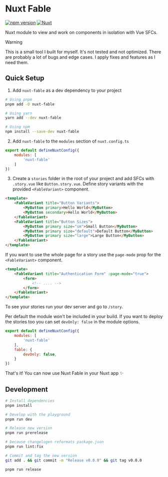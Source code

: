 # Nuxt Fable

[![npm version][npm-version-src]][npm-version-href]
[![Nuxt][nuxt-src]][nuxt-href]

Nuxt module to view and work on components in isolation with Vue SFCs.

> [!WARNING]
> This is a small tool I built for myself. It's not tested and not optimized. There are probably a lot of bugs and edge cases. I apply fixes and features as I need them.

## Quick Setup

1. Add `nuxt-fable` as a dev dependency to your project

```bash
# Using pnpm
pnpm add -D nuxt-fable

# Using yarn
yarn add --dev nuxt-fable

# Using npm
npm install --save-dev nuxt-fable
```

2. Add `nuxt-fable` to the `modules` section of `nuxt.config.ts`

```js
export default defineNuxtConfig({
	modules: [
		'nuxt-fable'
	]
})
```

3. Create a `stories` folder in the root of your project and add SFCs with `.story.vue` like `Button.story.vue`. Define story variants with the provided `<FableVariant>` component.

```html
<template>
	<FableVariant title="Button Variants">
		<MyButton primary>Hello World</MyButton>
		<MyButton secondary>Hello World</MyButton>
	</FableVariant>
	<FableVariant title="Button Sizes">
		<MyButton primary size="sm">Small Button</MyButton>
		<MyButton primary size="default">Default Button</MyButton>
		<MyButton primary size="large">Large Button</MyButton>
	</FableVariant>
</template>
```

If you want to use the whole page for a story use the `page-mode` prop for the  `<FableVariant>` component.

```html
<template>
	<FableVariant title="Authentication Form" :page-mode="true">
		<form>
			<!-- .... -->
		</form>
	</FableVariant>
</template>
```

To see your stories run your dev server and go to `/story`.

Per default the module won't be included in your build. If you want to deploy the stories too you can set `devOnly: false` in the module options.

```js
export default defineNuxtConfig({
	modules: [
		'nuxt-fable'
	],
	fable: {
		devOnly: false,
	}
})
```

That's it! You can now use Nuxt Fable in your Nuxt app ✨

## Development

```bash
# Install dependencies
pnpm install

# Develop with the playground
pnpm run dev

# Release new version
pnpm run prerelease

# because changelogen reformats package.json
pnpm run lint:fix

# Commit and tag the new version
git add . && git commit -m "Release v0.0.0" && git tag v0.0.0

pnpm run release
```

<!-- Badges -->
[npm-version-src]: https://img.shields.io/npm/v/nuxt-fable/latest.svg?style=flat&colorA=18181B&colorB=28CF8D
[npm-version-href]: https://npmjs.com/package/nuxt-fable

[nuxt-src]: https://img.shields.io/badge/Nuxt-18181B?logo=nuxt.js
[nuxt-href]: https://nuxt.com
